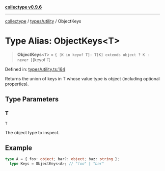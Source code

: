 [**collectype v0.9.6**](../../../README.md)

***

[collectype](../../../modules.md) / [types/utility](../README.md) / ObjectKeys

# Type Alias: ObjectKeys\<T\>

> **ObjectKeys**\<`T`\> = `{ [K in keyof T]: T[K] extends object ? K : never }`\[keyof `T`\]

Defined in: [types/utility.ts:164](https://github.com/maduhaime/collectype/blob/ba52424b164c706fb5e7ecc5581685b53a2ac88d/src/types/utility.ts#L164)

Returns the union of keys in T whose value type is object (including optional properties).

## Type Parameters

### T

`T`

The object type to inspect.

## Example

```ts
type A = { foo: object; bar?: object; baz: string };
  type Keys = ObjectKeys<A>; // "foo" | "bar"
```
